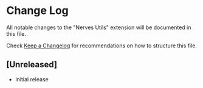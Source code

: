 # Change Log

All notable changes to the "Nerves Utils" extension will be documented in this file.

Check [Keep a Changelog](http://keepachangelog.com/) for recommendations on how to structure this file.

## [Unreleased]

- Initial release
